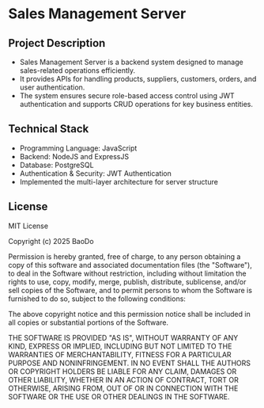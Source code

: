 # Sales Management Server

## Project Description

* Sales Management Server is a backend system designed to manage sales-related operations efficiently.
* It provides APIs for handling products, suppliers, customers, orders, and user authentication.
* The system ensures secure role-based access control using JWT authentication and supports CRUD operations for key business entities.

## Technical Stack

* Programming Language: JavaScript
* Backend: NodeJS and ExpressJS
* Database: PostgreSQL
* Authentication & Security: JWT Authentication
* Implemented the multi-layer architecture for server structure

## License
MIT License

Copyright (c) 2025 BaoDo

Permission is hereby granted, free of charge, to any person obtaining a copy
of this software and associated documentation files (the "Software"), to deal
in the Software without restriction, including without limitation the rights
to use, copy, modify, merge, publish, distribute, sublicense, and/or sell
copies of the Software, and to permit persons to whom the Software is
furnished to do so, subject to the following conditions:

The above copyright notice and this permission notice shall be included in all
copies or substantial portions of the Software.

THE SOFTWARE IS PROVIDED "AS IS", WITHOUT WARRANTY OF ANY KIND, EXPRESS OR
IMPLIED, INCLUDING BUT NOT LIMITED TO THE WARRANTIES OF MERCHANTABILITY,
FITNESS FOR A PARTICULAR PURPOSE AND NONINFRINGEMENT. IN NO EVENT SHALL THE
AUTHORS OR COPYRIGHT HOLDERS BE LIABLE FOR ANY CLAIM, DAMAGES OR OTHER
LIABILITY, WHETHER IN AN ACTION OF CONTRACT, TORT OR OTHERWISE, ARISING FROM,
OUT OF OR IN CONNECTION WITH THE SOFTWARE OR THE USE OR OTHER DEALINGS IN THE
SOFTWARE.
